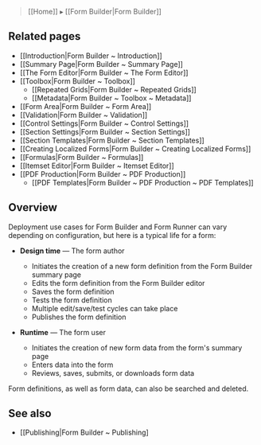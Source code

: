 > [[Home]] ▸ [[Form Builder|Form Builder]]

## Related pages

- [[Introduction|Form Builder ~ Introduction]]
- [[Summary Page|Form Builder ~ Summary Page]]
- [[The Form Editor|Form Builder ~ The Form Editor]]
- [[Toolbox|Form Builder ~ Toolbox]]
    - [[Repeated Grids|Form Builder ~ Repeated Grids]]
    - [[Metadata|Form Builder ~ Toolbox ~ Metadata]]
- [[Form Area|Form Builder ~ Form Area]]
- [[Validation|Form Builder ~ Validation]]
- [[Control Settings|Form Builder ~ Control Settings]]
- [[Section Settings|Form Builder ~ Section Settings]]
- [[Section Templates|Form Builder ~ Section Templates]]
- [[Creating Localized Forms|Form Builder ~ Creating Localized Forms]]
- [[Formulas|Form Builder ~ Formulas]]
- [[Itemset Editor|Form Builder ~ Itemset Editor]]
- [[PDF Production|Form Builder ~ PDF Production]]
    - [[PDF Templates|Form Builder ~ PDF Production ~ PDF Templates]]

## Overview

Deployment use cases for Form Builder and Form Runner can vary depending on configuration, but here is a typical life for a form:

* **Design time** — The form author
    * Initiates the creation of a new form definition from the Form Builder summary page
    * Edits the form definition from the Form Builder editor
    * Saves the form definition
    * Tests the form definition
    * Multiple edit/save/test cycles can take place
    * Publishes the form definition

* **Runtime** — The form user
    * Initiates the creation of new form data from the form's summary page
    * Enters data into the form
    * Reviews, saves, submits, or downloads form data

Form definitions, as well as form data, can also be searched and deleted.

## See also

- [[Publishing|Form Builder ~ Publishing]
